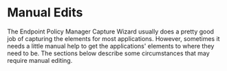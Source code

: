 # Manual Edits

The Endpoint Policy Manager Capture Wizard usually does a pretty good job of capturing the elements
for most applications. However, sometimes it needs a little manual help to get the applications'
elements to where they need to be. The sections below describe some circumstances that may require
manual editing.
